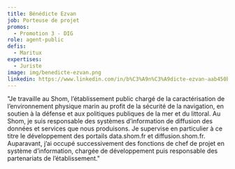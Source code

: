 ```yaml
---
title: Bénédicte Ezvan
job: Porteuse de projet
promos:
  - Promotion 3 - DIG
role: agent-public
defis:
  - Maritux
expertises:
  - Juriste
image: img/benedicte-ezvan.png
linkedin: https://www.linkedin.com/in/b%C3%A9n%C3%A9dicte-ezvan-aab450b0/
---
```


"Je travaille au Shom, l’établissement public chargé de la caractérisation de l’environnement physique marin au profit de la sécurité de la navigation, en soutien à la défense et aux politiques publiques de la mer et du littoral. Au Shom, je suis responsable des systèmes d’information de diffusion des données et services que nous produisons. Je supervise en particulier à ce titre le développement des portails data.shom.fr et diffusion.shom.fr. Auparavant, j’ai occupé successivement des fonctions de chef de projet en système d’information, chargée de développement puis responsable des partenariats de l’établissement."

